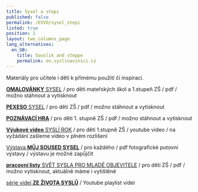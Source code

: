 ```yaml
---
title: Sysel a stepi
published: false
permalink: /EVVO/sysel_stepi
listed: true
position: 1
layout: two_columns_page
lang_alternatives:
  en_GB:
    title: Souslik and steppe
    permalink: en.syslinavinici.cz
---
```

Materiály pro učitele i děti k přímému použití či inspiraci.

[**OMALOVÁNKY** SYSEL](/media/sysel_omalovanky_fin.pdf) / pro děti mateřských škol a 1.stupeň ZŠ / pdf / možno stáhnout a vytisknout

[**PEXESO** SYSEL](/media/sysel_pexeso.pdf) / pro děti ZŠ / pdf / možno stáhnout a vytisknout

[**POZNÁVACÍ HRA**](/media/sysel_kviz.pdf) / pro děti 1. stupně ZŠ / pdf / možno stáhnout a vytisknout

[**Výukové video** SYSLÍ ROK](https://youtu.be/1XOhmTshwes) / pro děti 1.stupně ZŠ / youtube video / na vyžádání zašleme video v plném rozlišení

[Výstava **MŮJ SOUSED SYSEL**](/media/Sysel_vystava_prezentace.pdf) / pro každého / pdf fotografické putovní výstavy / výstavu je možné zapůjčit

[**pracovní listy** SVĚT SYSLA PRO MLADÉ OBJEVITELE](/media/Prirucka-sysel_CZ_final_m.pdf) / pro děti ZŠ / pdf / možno vytisknout, aktuálně máme i vytištěné

[série videí **ZE ŽIVOTA SYSLŮ**](https://www.youtube.com/playlist?list=PLLQHIEu6FtUJ0QvMJdPyot-NguMbu94_Z) / Youtube playlist videí
